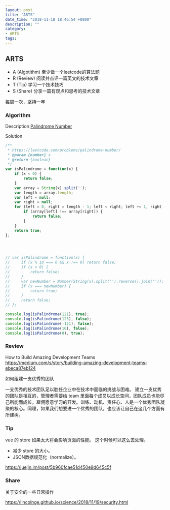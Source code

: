 ```yaml
---
layout: post
title: "ARTS"
date_time: "2018-11-18 18:46:54 +0800"
description: ""
category:
- ARTS
tags:
---
```



## ARTS

- A (Algotithm) 至少做一个leetcode的算法题
- R (Review) 阅读并点评一篇英文的技术文章
- T (Tip) 学习一个技术技巧
- S (Share) 分享一篇有观点和思考的技术文章

每周一次，坚持一年

### Algorithm

Description
[Palindrome Number](https://leetcode.com/problems/palindrome-number/)

Solution

```JavaScript
/**
 * https://leetcode.com/problems/palindrome-number/
 * @param {number} x
 * @return {boolean}
 */
var isPalindrome = function(x) {
    if (x < 0) {
        return false;
    }
    var array = String(x).split('');
    var length = array.length;
    var left = null;
    var right = null;
    for (left = 0, right = length - 1; left < right; left += 1, right -= 1) {
        if (array[left] !== array[right]) {
            return false;
        }
    }
    return true;
};




// var isPalindrome = function(x) {
//     if (x % 10 === 0 && x !== 0) return false;
//     if (x < 0) {
//         return false;
//     }
//     var newNumber = Number(String(x).split('').reverse().join(''));
//     if (x === newNumber) {
//         return true;
//     }
//     return false;
// };

console.log(isPalindrome(121), true);
console.log(isPalindrome(123), false);
console.log(isPalindrome(-121), false);
console.log(isPalindrome(10), false);
console.log(isPalindrome(0), true);


```

### Review

How to Build Amazing Development Teams
<https://medium.com/s/story/building-amazing-development-teams-ebeca87eb124>

如何组建一支优秀的团队

一支优秀的技术团队足以胜任企业中在技术中面临的挑战与困难。
建立一支优秀的团队是相互的，管理者需要给 team 里面每个成员以成长空间，团队成员也能尽己所能而成长。雇佣愿意学习的开发。训练、动机、责任心、人是一个优秀团队凝聚的核心。同理，如果我们想要进一个优秀的团队，也应该让自己在这几个方面有所建树。

### Tip

vue 的 store 如果太大将会影响页面的性能。
这个时候可以这么去处理。

- 减少 store 的大小。
- JSON数据规范化（normalize）。

<https://juejin.im/post/5b960fcae51d450e9d645c5f>

### Share

关于安全的一些日常操作

<https://lincolnge.github.io/science/2018/11/19/security.html>
